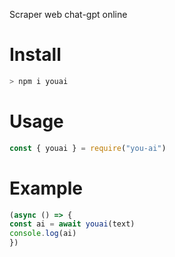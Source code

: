 <p>Scraper web chat-gpt online</p>

# Install

```sh
> npm i youai
```

# Usage

```js
const { youai } = require("you-ai")
```

# Example

```js
(async () => {
const ai = await youai(text)
console.log(ai)
})
```
